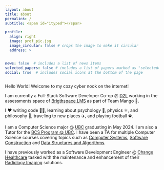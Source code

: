 ```yaml
---
layout: about
title: about
permalink: /
subtitle: <span id="ityped"></span>

profile:
  align: right
  image: prof_pic.jpg
  image_circular: false # crops the image to make it circular
  address: >


news: false  # includes a list of news items
selected_papers: false # includes a list of papers marked as "selected={true}"
social: true  # includes social icons at the bottom of the page
---
```


Hello World! Welcome to my cozy cyber nook on the internet!

I am currently a Full-Stack Software Developer Co-op @ [D2L](https://www.d2l.com/) working in the assessments space of [Brigthspace LMS](https://www.d2l.com/brightspace/) as part of Team Mango 🥭.

I ❤️ writing code 🧑‍💻, learning about psychology 🧠, physics ⚛️, and philosophy 💭, traveling to new places ✈️, and playing football ⚽.

I am a Computer Science major @ [UBC](https://www.ubc.ca/) graduating in May 2024. I am also a Tutor for the [BCS Program @ UBC](https://www.cs.ubc.ca/students/undergrad/degree-programs/bcs-program-second-degree). I have been a TA for multiple Computer Science courses covering topics such as [Computer Systems](https://courses.students.ubc.ca/cs/courseschedule?pname=subjarea&tname=subj-course&dept=CPSC&course=213), [Software Construction](https://courses.students.ubc.ca/cs/courseschedule?pname=subjarea&tname=subj-course&dept=CPSC&course=210) and [Data Structures and Algorithms](https://courses.students.ubc.ca/cs/courseschedule?pname=subjarea&tname=subj-course&dept=CPSC&course=221).

I have previously worked as a Software Development Engineer @ [Change Healthcare](https://www.changehealthcare.com/) tasked with the maintenance and enhancement of their [Radiology Imaging](https://www.changehealthcare.com/enterprise-imaging/radiology) solutions.